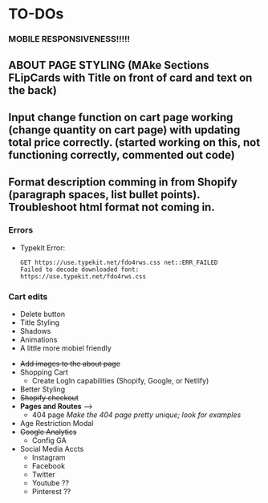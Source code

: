 # TO-DOs

### MOBILE RESPONSIVENESS!!!!!

## ABOUT PAGE STYLING (MAke Sections FLipCards with Title on front of card and text on the back)

## <strong>Input change function on cart page working (change quantity on cart page) with updating total price correctly. (started working on this, not functioning correctly, commented out code)</strong>

## <strong>Format description comming in from Shopify (paragraph spaces, list bullet points). Troubleshoot html format not coming in. </strong>

### Errors

- Typekit Error:
  ```
  GET https://use.typekit.net/fdo4rws.css net::ERR_FAILED
  Failed to decode downloaded font: https://use.typekit.net/fdo4rws.css
  ```

### Cart edits

- Delete button
- Title Styling
- Shadows
- Animations
- A little more mobiel friendly

<!-- - Brand Statement -->

- <del>Add images to the about page</del>
- Shopping Cart
  - Create LogIn capabilities (Shopify, Google, or Netlify)
- Better Styling
- <del>Shopify checkout</del>
- <strong>Pages and Routes</strong> -->
  - 404 page <em>Make the 404 page pretty unique; look for examples</em>
- Age Restriction Modal
- <del>Google Analytics</del>
  - Config GA
- Social Media Accts
  - Instagram
  - Facebook
  - Twitter
  - Youtube ??
  - Pinterest ??
    <!-- - use local storage in conjunction with global state/store to hold items for users
  - Global Context Provider -->
    <!-- - Smaller buttons under products -->
    <!-- - Set up the embedded Shopify Shopping CArt
  - <del>Add new products to HempUp Test shopify products acct.</del>
  - <del>Need SKUs for products</del>
  - <del>Need pricing for products</del>
  - Need Relevant Tags for the products
    <!-- - <del>What is CBD?</del>
  - Terms & Conditions
  - Privacy Policy
  - SHOPPING CART
  - <del> Contact Page and Form </del> -->
    <!-- - Use local storage or state to handle a token that verifies the user is of age
  - Reactmodal -->

## Future Implementaion

- News API
- Reviews/Comments API
- Social Media Links and SM acct creation
- Facebook API Implementation
- Get internal IP Address from HempUp team in Colorado
- Customer incentive <em>"Free Shipping on orders over \$100</em>

### Things To Think About

- Should we display the stock quantity for the products
